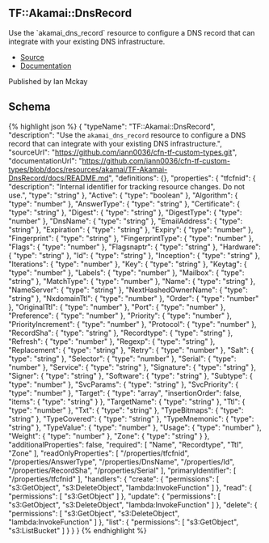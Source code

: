 
## TF::Akamai::DnsRecord

Use the &#x60;akamai_dns_record&#x60; resource to configure a DNS record that can integrate with your existing DNS infrastructure.

- [Source](https:&#x2F;&#x2F;github.com&#x2F;iann0036&#x2F;cfn-tf-custom-types.git) 
- [Documentation]()

Published by Ian Mckay

## Schema
{% highlight json %}
{
    "typeName": "TF::Akamai::DnsRecord",
    "description": "Use the `akamai_dns_record` resource to configure a DNS record that can integrate with your existing DNS infrastructure.",
    "sourceUrl": "https://github.com/iann0036/cfn-tf-custom-types.git",
    "documentationUrl": "https://github.com/iann0036/cfn-tf-custom-types/blob/docs/resources/akamai/TF-Akamai-DnsRecord/docs/README.md",
    "definitions": {},
    "properties": {
        "tfcfnid": {
            "description": "Internal identifier for tracking resource changes. Do not use.",
            "type": "string"
        },
        "Active": {
            "type": "boolean"
        },
        "Algorithm": {
            "type": "number"
        },
        "AnswerType": {
            "type": "string"
        },
        "Certificate": {
            "type": "string"
        },
        "Digest": {
            "type": "string"
        },
        "DigestType": {
            "type": "number"
        },
        "DnsName": {
            "type": "string"
        },
        "EmailAddress": {
            "type": "string"
        },
        "Expiration": {
            "type": "string"
        },
        "Expiry": {
            "type": "number"
        },
        "Fingerprint": {
            "type": "string"
        },
        "FingerprintType": {
            "type": "number"
        },
        "Flags": {
            "type": "number"
        },
        "Flagsnaptr": {
            "type": "string"
        },
        "Hardware": {
            "type": "string"
        },
        "Id": {
            "type": "string"
        },
        "Inception": {
            "type": "string"
        },
        "Iterations": {
            "type": "number"
        },
        "Key": {
            "type": "string"
        },
        "Keytag": {
            "type": "number"
        },
        "Labels": {
            "type": "number"
        },
        "Mailbox": {
            "type": "string"
        },
        "MatchType": {
            "type": "number"
        },
        "Name": {
            "type": "string"
        },
        "NameServer": {
            "type": "string"
        },
        "NextHashedOwnerName": {
            "type": "string"
        },
        "NxdomainTtl": {
            "type": "number"
        },
        "Order": {
            "type": "number"
        },
        "OriginalTtl": {
            "type": "number"
        },
        "Port": {
            "type": "number"
        },
        "Preference": {
            "type": "number"
        },
        "Priority": {
            "type": "number"
        },
        "PriorityIncrement": {
            "type": "number"
        },
        "Protocol": {
            "type": "number"
        },
        "RecordSha": {
            "type": "string"
        },
        "Recordtype": {
            "type": "string"
        },
        "Refresh": {
            "type": "number"
        },
        "Regexp": {
            "type": "string"
        },
        "Replacement": {
            "type": "string"
        },
        "Retry": {
            "type": "number"
        },
        "Salt": {
            "type": "string"
        },
        "Selector": {
            "type": "number"
        },
        "Serial": {
            "type": "number"
        },
        "Service": {
            "type": "string"
        },
        "Signature": {
            "type": "string"
        },
        "Signer": {
            "type": "string"
        },
        "Software": {
            "type": "string"
        },
        "Subtype": {
            "type": "number"
        },
        "SvcParams": {
            "type": "string"
        },
        "SvcPriority": {
            "type": "number"
        },
        "Target": {
            "type": "array",
            "insertionOrder": false,
            "items": {
                "type": "string"
            }
        },
        "TargetName": {
            "type": "string"
        },
        "Ttl": {
            "type": "number"
        },
        "Txt": {
            "type": "string"
        },
        "TypeBitmaps": {
            "type": "string"
        },
        "TypeCovered": {
            "type": "string"
        },
        "TypeMnemonic": {
            "type": "string"
        },
        "TypeValue": {
            "type": "number"
        },
        "Usage": {
            "type": "number"
        },
        "Weight": {
            "type": "number"
        },
        "Zone": {
            "type": "string"
        }
    },
    "additionalProperties": false,
    "required": [
        "Name",
        "Recordtype",
        "Ttl",
        "Zone"
    ],
    "readOnlyProperties": [
        "/properties/tfcfnid",
        "/properties/AnswerType",
        "/properties/DnsName",
        "/properties/Id",
        "/properties/RecordSha",
        "/properties/Serial"
    ],
    "primaryIdentifier": [
        "/properties/tfcfnid"
    ],
    "handlers": {
        "create": {
            "permissions": [
                "s3:GetObject",
                "s3:DeleteObject",
                "lambda:InvokeFunction"
            ]
        },
        "read": {
            "permissions": [
                "s3:GetObject"
            ]
        },
        "update": {
            "permissions": [
                "s3:GetObject",
                "s3:DeleteObject",
                "lambda:InvokeFunction"
            ]
        },
        "delete": {
            "permissions": [
                "s3:GetObject",
                "s3:DeleteObject",
                "lambda:InvokeFunction"
            ]
        },
        "list": {
            "permissions": [
                "s3:GetObject",
                "s3:ListBucket"
            ]
        }
    }
}
{% endhighlight %}
